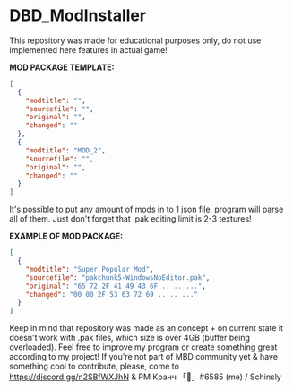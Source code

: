 # DBD_ModInstaller
This repository was made for educational purposes only, do not use implemented here features in actual game!


**MOD PACKAGE TEMPLATE:**
```json
[
  {
    "modtitle": "",
    "sourcefile": "",
    "original": "",
    "changed": ""
  },
  {
    "modtitle": "MOD_2",
    "sourcefile": "",
    "original": "",
    "changed": ""
  }
]
```
It's possible to put any amount of mods in to 1 json file, program will parse all of them. Just don't forget that .pak editing limit is 2-3 textures!


**EXAMPLE OF MOD PACKAGE:**
```json
[
  {
    "modtitle": "Super Popular Mod",
    "sourcefile": "pakchunk5-WindowsNoEditor.pak",
    "original": "65 72 2F 41 49 43 6F .. .. ...",
    "changed": "00 00 2F 53 63 72 69 .. .. ..."
  }
]
```

Keep in mind that repository was made as an concept + on current state it doesn't work with .pak files, which size is over 4GB (buffer being overloaded). 
Feel free to improve my program or create something great according to my project! If you're not part of MBD community yet & have something cool to contribute, please, come to https://discord.gg/n2SBfWXJhN & PM Кранч 「🐺」#6585 (me) / Schinsly
